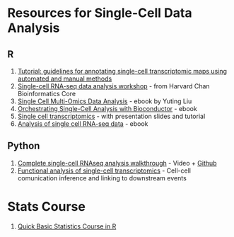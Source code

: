 # Resources for Single-Cell Data Analysis

## R
1. [Tutorial: guidelines for annotating single-cell transcriptomic maps using automated and manual methods](https://www.nature.com/articles/s41596-021-00534-0)
2. [Single-cell RNA-seq data analysis workshop](https://github.com/hbctraining/scRNA-seq_online/blob/master/schedule/links-to-lessons.md) - from Harvard Chan Bioinformatics Core
3. [Single Cell Multi-Omics Data Analysis](https://bookdown.org/ytliu13207/SingleCellMultiOmicsDataAnalysis/) - ebook by Yuting Liu
4. [Orchestrating Single-Cell Analysis with Bioconductor](https://bioconductor.org/books/release/OSCA/) - ebook
5. [Single cell transcriptomics](https://sib-swiss.github.io/single-cell-training/2022.7/course_schedule/) - with presentation slides and tutorial
6. [Analysis of single cell RNA-seq data](https://www.singlecellcourse.org/index.html) - ebook



## Python

1. [Complete single-cell RNAseq analysis walkthrough](https://www.youtube.com/watch?v=uvyG9yLuNSE) - Video + [Github](https://github.com/mousepixels/sanbomics_scripts/blob/main/single_cell_analysis_complete_class.ipynb) 
2. [Functional analysis of single-cell transcriptomics](https://github.com/saezlab/eccb2022_sc_funcomics) - Cell-cell comunication inference and linking to downstream events



# Stats Course
1. [Quick Basic Statistics Course in R](http://rafalab.dfci.harvard.edu/dsbook/)

